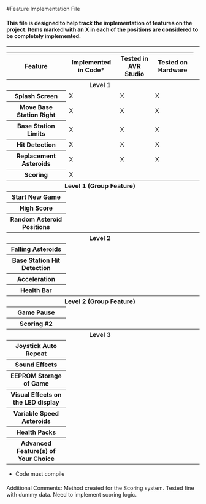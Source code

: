 #Feature Implementation File
#### This file is designed to help track the implementation of features on the project. Items marked with an X in each of the positions are considered to be completely implemented.

***

<table>
	<thead>
		<th>Feature</th>
		<th>Implemented in Code* </th>
		<th>Tested in AVR Studio</th>
		<th>Tested on Hardware</th>
	<thead>
	<tbody>
		<tr>
			<th COLSPAN='4'>Level 1<th>
		</tr>
		<tr>
			<th>Splash Screen</th>
			<td>X</td>
			<td>X</td>
			<td>X</td>
		</tr>
		<tr>
			<th>Move Base Station Right</th>
			<td>X</td>
			<td>X</td>
			<td>X</td>
		</tr>
		<tr>
			<th>Base Station Limits</th>
			<td>X</td>
			<td>X</td>
			<td>X</td>
		</tr>
		<tr>
			<th>Hit Detection</th>
			<td>X</td>
			<td>X</td>
			<td>X</td>
		</tr>
		<tr>
			<th>Replacement Asteroids</th>
			<td>X</td>
			<td>X</td>
			<td>X</td>
		</tr>
		<tr>
			<th>Scoring</th>
			<td>X</td>
			<td></td>
			<td></td>
		</tr>
		<tr>
			<th COLSPAN='4'>Level 1 (Group Feature)<th>
		</tr>
		<tr>
			<th>Start New Game</th>
			<td></td>
			<td></td>
			<td></td>
		</tr>
		<tr>
			<th>High Score</th>
			<td></td>
			<td></td>
			<td></td>
		</tr>
		<tr>
			<th>Random Asteroid Positions</th>
			<td></td>
			<td></td>
			<td></td>
		</tr>
		</tr>
		<tr>
			<th COLSPAN='4'>Level 2<th>
		</tr>
		<tr>
			<th>Falling Asteroids</th>
			<td></td>
			<td></td>
			<td></td>
		</tr>
		<tr>
			<th>Base Station Hit Detection</th>
			<td></td>
			<td></td>
			<td></td>
		</tr>
		<tr>
			<th>Acceleration</th>
			<td></td>
			<td></td>
			<td></td>
		</tr>
		<tr>
			<th>Health Bar</th>
			<td></td>
			<td></td>
			<td></td>
		</tr>
		<tr>
			<th COLSPAN='4'>Level 2 (Group Feature)<th>
		</tr>
		<tr>
			<th>Game Pause</th>
			<td></td>
			<td></td>
			<td></td>
		</tr>
		<tr>
			<th>Scoring #2</th>
			<td></td>
			<td></td>
			<td></td>
		</tr>
		<tr>
			<th COLSPAN='4'>Level 3<th>
		</tr>
		<tr>
			<th>Joystick Auto Repeat</th>
			<td></td>
			<td></td>
			<td></td>
		</tr>
		<tr>
			<th>Sound Effects</th>
			<td></td>
			<td></td>
			<td></td>
		</tr>
		<tr>
			<th>EEPROM Storage of Game</th>
			<td></td>
			<td></td>
			<td></td>
		</tr>
		<tr>
			<th>Visual Effects on the LED display</th>
			<td></td>
			<td></td>
			<td></td>
		</tr>
		<tr>
			<th>Variable Speed Asteroids</th>
			<td></td>
			<td></td>
			<td></td>
		</tr>
		<tr>
			<th>Health Packs</th>
			<td></td>
			<td></td>
			<td></td>
		</tr>
		<tr>
			<th>Advanced Feature(s) of Your Choice</th>
			<td></td>
			<td></td>
			<td></td>
		</tr>
	</tbody>
</table>


* Code must compile


####
Additional Comments: Method created for the Scoring system. Tested fine with dummy data. Need to implement scoring logic.
